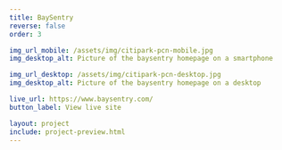 ```yaml
---
title: BaySentry
reverse: false
order: 3

img_url_mobile: /assets/img/citipark-pcn-mobile.jpg
img_desktop_alt: Picture of the baysentry homepage on a smartphone

img_url_desktop: /assets/img/citipark-pcn-desktop.jpg
img_desktop_alt: Picture of the baysentry homepage on a desktop

live_url: https://www.baysentry.com/
button_label: View live site

layout: project
include: project-preview.html
---
```

